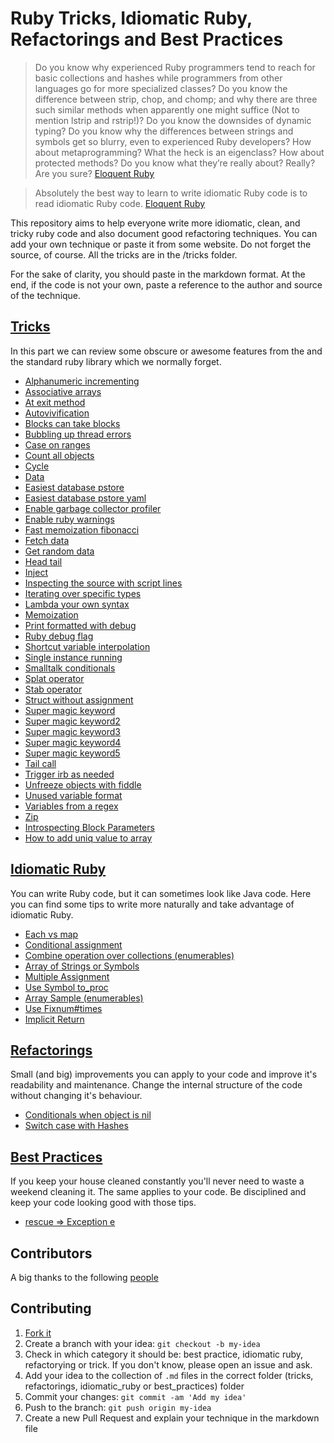 # Ruby Tricks, Idiomatic Ruby, Refactorings and Best Practices

> Do you know why experienced Ruby programmers tend to reach for basic collections
> and hashes while programmers from other languages go for more specialized classes?
> Do you know the difference between strip, chop, and chomp; and why there are three
> such similar methods when apparently one might suffice (Not to mention lstrip and
> rstrip!)? Do you know the downsides of dynamic typing? Do you know why the differences
> between strings and symbols get so blurry, even to experienced Ruby developers?
> How about metaprogramming? What the heck is an eigenclass? How about
> protected methods? Do you know what they’re really about? Really? Are you sure?
[Eloquent Ruby](http://www.amazon.com/Eloquent-Ruby-Addison-Wesley-Professional/dp/0321584104)

> Absolutely the best way to learn to write idiomatic Ruby code is to read idiomatic Ruby code. [Eloquent Ruby](http://www.amazon.com/Eloquent-Ruby-Addison-Wesley-Professional/dp/0321584104)

This repository aims to help everyone write more idiomatic, clean, and tricky ruby code and also document good refactoring techniques. You can add your own technique or paste it from some website. Do not forget the source, of course. All the tricks are in the /tricks folder.

For the sake of clarity, you should paste in the markdown format. At the end, if the code is not your own, paste a reference to the author and source of the technique.

## [Tricks](tricks.md)

In this part we can review some obscure or awesome features from the and the standard ruby library which we normally forget.

* [Alphanumeric incrementing](tricks/alphanumeric-incrementing.md)
* [Associative arrays](tricks/associative-arrays.md)
* [At exit method](tricks/at-exit-method.md)
* [Autovivification](tricks/autovivification.md)
* [Blocks can take blocks](tricks/blocks-can-take-blocks.md)
* [Bubbling up thread errors](tricks/bubbling-up-thread-errors.md)
* [Case on ranges](tricks/case-on-ranges.md)
* [Count all objects](tricks/count-all-objects.md)
* [Cycle](tricks/cycle.md)
* [Data](tricks/data.md)
* [Easiest database pstore](tricks/easiest-database-pstore.md)
* [Easiest database pstore yaml](tricks/easiest-database-pstore-yaml.md)
* [Enable garbage collector profiler](tricks/enable-garbage-collector-profiler.md)
* [Enable ruby warnings](tricks/enable-ruby-warnings.md)
* [Fast memoization fibonacci](tricks/fast-memoization-fibonacci.md)
* [Fetch data](tricks/fetch-data.md)
* [Get random data](tricks/get-random-data.md)
* [Head tail](tricks/head-tail.md)
* [Inject](tricks/inject.md)
* [Inspecting the source with script lines](tricks/inspecting-the-source-with-script-lines.md)
* [Iterating over specific types](tricks/iterating-over-specific-types.md)
* [Lambda your own syntax](tricks/lambda-your-own-syntax.md)
* [Memoization](tricks/memoization.md)
* [Print formatted with debug](tricks/print-formatted-with-debug.md)
* [Ruby debug flag](tricks/ruby-debug-flag.md)
* [Shortcut variable interpolation](tricks/shortcut-variable-interpolation.md)
* [Single instance running](tricks/single-instance-running.md)
* [Smalltalk conditionals](tricks/smalltalk-conditionals.md)
* [Splat operator](tricks/splat-operator.md)
* [Stab operator](tricks/stab-operator.md)
* [Struct without assignment](tricks/struct-without-assignment.md)
* [Super magic keyword](tricks/super-magic-keyword.md)
* [Super magic keyword2](tricks/super-magic-keyword2.md)
* [Super magic keyword3](tricks/super-magic-keyword3.md)
* [Super magic keyword4](tricks/super-magic-keyword4.md)
* [Super magic keyword5](tricks/super-magic-keyword5.md)
* [Tail call](tricks/tail-call.md)
* [Trigger irb as needed](tricks/trigger-irb-as-needed.md)
* [Unfreeze objects with fiddle](tricks/unfreeze-objects-with-fiddle.md)
* [Unused variable format](tricks/unused-variable-format.md)
* [Variables from a regex](tricks/variables-from-a-regex.md)
* [Zip](tricks/zip.md)
* [Introspecting Block Parameters](tricks/introspecting_block_parameters.md)
* [How to add uniq value to array](tricks/add_uniq_value_to_array.md)

## [Idiomatic Ruby](idiomatic_ruby.md)

You can write Ruby code, but it can sometimes look like Java code. Here you can find some tips to write more naturally and take advantage of idiomatic Ruby.

 * [Each vs map](idiomatic_ruby/each_vs_map.md)
 * [Conditional assignment](idiomatic_ruby/conditional_assignment.md)
 * [Combine operation over collections (enumerables)](idiomatic_ruby/combine_elements_in_collection.md)
 * [Array of Strings or Symbols](idiomatic_ruby/array_of_strings_symbols.md)
 * [Multiple Assignment](idiomatic_ruby/multiple_assignment.md)
 * [Use Symbol to_proc](idiomatic_ruby/use_symbol_to_proc.md)
 * [Array Sample (enumerables)](idiomatic_ruby/array_sample.md)
 * [Use Fixnum#times](idiomatic_ruby/use_times.md)
 * [Implicit Return](idiomatic_ruby/implicit_return.md)


## [Refactorings](refactorings.md)

Small (and big) improvements you can apply to your code and improve it's readability and maintenance. Change the internal structure of the code without changing it's behaviour.


* [Conditionals when object is nil](refactorings/conditionals_when_object_is_nil.md)
* [Switch case with Hashes](refactorings/case_with_hashes.md)

## [Best Practices](best_practices.md)

If you keep your house cleaned constantly you'll never need to waste a weekend cleaning it. The same applies to your code. Be disciplined and keep your code looking good with those tips.

* [rescue => Exception e](best_practices/using_exception_e.md)

## Contributors

A big thanks to the following [people](https://github.com/franzejr/best-ruby/graphs/contributors)

## Contributing

1. [Fork it](https://github.com/franzejr/best-ruby)
2. Create a branch with your idea: `git checkout -b my-idea`
3. Check in which category it should be: best practice, idiomatic ruby, refactorying or trick. If you don't know, please open an issue and ask.
4. Add your idea to the collection of `.md` files in the correct folder (tricks, refactorings, idiomatic_ruby or best_practices) folder
5. Commit your changes: `git commit -am 'Add my idea'`
6. Push to the branch: `git push origin my-idea`
7. Create a new Pull Request and explain your technique in the markdown file
